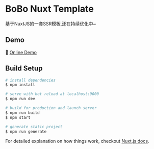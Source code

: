 # BoBo Nuxt Template

基于NuxtJS的一套SSR模板,还在持续优化中~

## Demo

🍌 [Online Demo](http://server.boboooooo.top:9990)

## Build Setup

``` bash
# install dependencies
$ npm install

# serve with hot reload at localhost:9000
$ npm run dev

# build for production and launch server
$ npm run build
$ npm start

# generate static project
$ npm run generate
```

For detailed explanation on how things work, checkout [Nuxt.js docs](https://nuxtjs.org).
